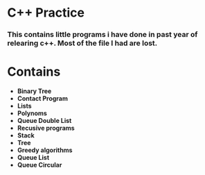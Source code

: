 # C++ Practice
### This contains little programs i have done in past year of relearing c++. Most of the file I had are lost.

# Contains
- **Binary Tree**
- **Contact Program**
- **Lists**
- **Polynoms**
- **Queue Double List**
- **Recusive programs**
- **Stack** 
- **Tree**
- **Greedy algorithms**
- **Queue List**
- **Queue Circular**
 
